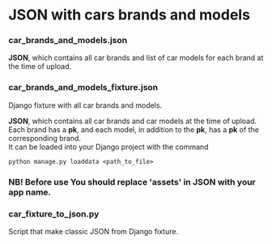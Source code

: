 # JSON with cars brands and models

### car_brands_and_models.json
**JSON**, which contains all car brands and list of car models for each brand at the time of upload.

### car_brands_and_models_fixture.json
Django fixture with all car brands and models.    

**JSON**, which contains all car brands and car models at the time of upload.    
Each brand has a **pk**, and each model, in addition to the **pk**, has a **pk** of the corresponding brand.    
It can be loaded into your Django project with the command 
```
python manage.py loaddata <path_to_file>
```
### **NB!** Before use You should replace 'assets' in JSON with your app name.

### car_fixture_to_json.py
Script that make classic JSON from Django fixture.
